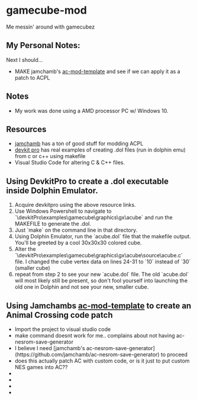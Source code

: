 # gamecube-mod
Me messin' around with gamecubez

## My Personal Notes:
Next I should...
 - MAKE jamchamb's [ac-mod-template](https://github.com/jamchamb/ac-mod-template) and see if we can apply it as a patch to ACPL

## Notes
- My work was done using a AMD processor PC w/ Windows 10.

## Resources
- [jamchamb](https://github.com/jamchamb?tab=repositories&q=ac&type=&language=&sort=) has a ton of good stuff for modding ACPL
- [devkit pro](https://github.com/devkitPro/gamecube-examples) has real examples of creating .dol files (run in dolphin emu) from c or c++ using makefile
- Visual Studio Code for altering C & C++ files.



## Using DevkitPro to create a .dol executable inside Dolphin Emulator.
<ol>
<li>Acquire devkitpro using the above resource links.</li>
<li>Use Windows Powershell to navigate to `\devkitPro\examples\gamecube\graphics\gx\acube` and run the MAKEFILE to generate the .dol.</li>
    <li>Just `make` on the command line in that directory.</li>
<li>Using Dolphin Emulator, run the `acube.dol` file that the makefile output. You'll be greeted by a cool 30x30x30 colored cube.</li>
<li>Alter the `\devkitPro\examples\gamecube\graphics\gx\acube\source\acube.c` file. I changed the cube vertex data on lines 24-31 to `10` instead of `30` (smaller cube)</li>
<li>repeat from step 2 to see your new `acube.dol` file. The old `acube.dol` will most likely still be present, so don't fool yourself into launching the old one in Dolphin and not see your new, smaller cube.</li>
</ol>

## Using Jamchambs [ac-mod-template](https://github.com/jamchamb/ac-mod-template) to create an Animal Crossing code patch
<ul>
<li>Import the project to visual studio code</li>
<li>make command doesnt work for me.. complains about not having ac-nesrom-save-generator</li>
<li>I believe I need [jamchamb's ac-nesrom-save-generator](https://github.com/jamchamb/ac-nesrom-save-generator) to proceed</li>
<li>does this actually patch AC with custom code, or is it just to put custom NES games into AC??</li>
<li></li>
<li></li>
<li></li>
<li></li>
</ul>
